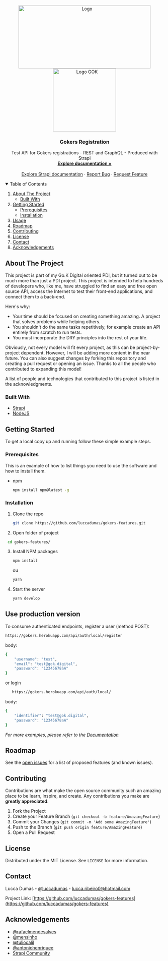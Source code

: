 <!-- PROJECT LOGO -->
<br />
<p align="center">
  <a href="https://gok.digital">
    <img src="https://miro.medium.com/max/712/1*eH_AEESTpAc6ZSWoEer6pA.png" alt="Logo" width="420" height="200">
    <img src="https://media.glassdoor.com/sqll/1617456/kanamobi-squarelogo-1562347955901.png" alt="Logo GOK" width="200" height="200">
  </a>

  <h3 align="center">Gokers Registration</h3>

  <p align="center">
    Test API for Gokers registrations - REST and GraphQL - Produced with Strapi
    <br />
    <a href="https://strapi.io/"><strong>Explore documentation »</strong></a>
    <br />
    <br />
    <a href="https://strapi.io/">Explore Strapi documentation</a>
    ·
    <a href="https://github.com/luccadumas/gokers-features/issues">Report Bug</a>
    ·
    <a href="https://github.com/luccadumas/gokers-features/issues">Request Feature</a>
  </p>
</p>



<!-- TABLE OF CONTENTS -->
<details open="open">
  <summary>Table of Contents</summary>
  <ol>
    <li>
      <a href="#about-the-project">About The Project</a>
      <ul>
        <li><a href="#built-with">Built With</a></li>
      </ul>
    </li>
    <li>
      <a href="#getting-started">Getting Started</a>
      <ul>
        <li><a href="#prerequisites">Prerequisites</a></li>
        <li><a href="#installation">Installation</a></li>
      </ul>
    </li>
    <li><a href="#usage">Usage</a></li>
    <li><a href="#roadmap">Roadmap</a></li>
    <li><a href="#contributing">Contributing</a></li>
    <li><a href="#license">License</a></li>
    <li><a href="#contact">Contact</a></li>
    <li><a href="#acknowledgements">Acknowledgements</a></li>
  </ol>
</details>



<!-- ABOUT THE PROJECT -->
## About The Project

This project is part of my Go.K Digital oriented PDI, but it turned out to be much more than just a PDI project. This project is intended to help hundreds of developers who, like me, have struggled to find an easy and free open source API, access the Internet to test their front-end applications, and connect them to a back-end.

Here's why:

* Your time should be focused on creating something amazing. A project that solves problems while helping others.
* You shouldn't do the same tasks repetitively, for example create an API entirely from scratch to run tests.
* You must incorporate the DRY principles into the rest of your life.

Obviously, not every model will fit every project, as this can be project-by-project dependent. However, I will be adding more content in the near future. You can also suggest changes by forking this repository and creating a pull request or opening an issue. Thanks to all the people who contributed to expanding this model!

A list of people and technologies that contributed to this project is listed in the acknowledgments.

### Built With

* [Strapi](https://strapi.io)
* [NodeJS](https://nodejs.org/)



<!-- GETTING STARTED -->
## Getting Started

To get a local copy up and running follow these simple example steps.

### Prerequisites

This is an example of how to list things you need to use the software and how to install them.
* npm
  ```sh
  npm install npm@latest -g
  ```

### Installation

1. Clone the repo
   ```sh
   git clone https://github.com/luccadumas/gokers-features.git
   ```
2. Open folder of project
 ```sh
  cd gokers-features/
   ```
3. Install NPM packages
   ```sh
   npm install
   ```
   ou
   ```sh
   yarn
   ```
4. Start the server
   ```sh
   yarn develop
   ```



<!-- USAGE -->
## Use production version

To consume authenticated endpoints, register a user (method POST):
   ```sh
   https://gokers.herokuapp.com/api/auth/local/register
   ```
body:
```sh
{
    "username": "test",
    "email": "test@gok.digital",
    "password": "12345678aA"
}
```

or
login
```sh
   https://gokers.herokuapp.com/api/auth/local/
   ```
   body:
```sh
{
    "identifier": "test@gok.digital",
    "password": "12345678aA"
}
```

_For more examples, please refer to the [Documentation](https://gokers.herokuapp.com/documentation/v1.0.1)_



<!-- ROADMAP -->
## Roadmap

See the [open issues](https://github.com/luccadumas/gokers-features/issues) for a list of proposed features (and known issues).



<!-- CONTRIBUTING -->
## Contributing

Contributions are what make the open source community such an amazing place to be learn, inspire, and create. Any contributions you make are **greatly appreciated**.

1. Fork the Project
2. Create your Feature Branch (`git checkout -b feature/AmazingFeature`)
3. Commit your Changes (`git commit -m 'Add some AmazingFeature'`)
4. Push to the Branch (`git push origin feature/AmazingFeature`)
5. Open a Pull Request



<!-- LICENSE -->
## License

Distributed under the MIT License. See `LICENSE` for more information.



<!-- CONTACT -->
## Contact

Lucca Dumas - [@luccadumas](https://www.linkedin.com/in/lucca-dumas-36851b114) - lucca.ribeiro0@hotmail.com

Project Link: [https://github.com/luccadumas/gokers-features](https://github.com/luccadumas/gokers-features)



<!-- ACKNOWLEDGEMENTS -->
## Acknowledgements
* [@rafaelmendesalves](https://www.linkedin.com/in/rafaelmendesalves/)
* [@mensinho](https://github.com/mensinho)
* [@tuliocalil](https://www.linkedin.com/in/tuliocalil/)
* [@antoniohenriquee](https://www.linkedin.com/in/antoniohenriquee/)
* [Strapi Community](https://strapi.io/community)

